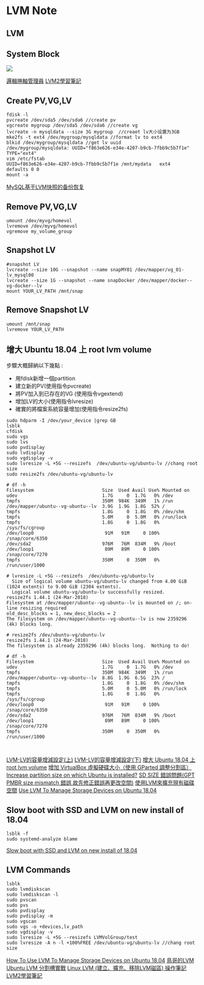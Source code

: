 LVM Note
=======

LVM
----------

System Block
----------

![](http://linux.vbird.org/linux_basic/0420quota/lvm.gif)


[邏輯捲軸管理員](https://zh.wikipedia.org/wiki/%E9%82%8F%E8%BC%AF%E6%8D%B2%E8%BB%B8%E7%AE%A1%E7%90%86%E5%93%A1)
[LVM2學習筆記](http://maxubuntu.blogspot.com/2010/05/lvm2.html)

Create PV,VG,LV
----------

```
fdisk -l
pvcreate /dev/sda5 /dev/sda6 //create pv
vgcreate mygroup /dev/sda5 /dev/sda6 //create vg
lvcreate -n mysqldata --size 3G mygroup  //creaet lv大小设置为3GB
mke2fs -t ext4 /dev/mygroup/mysqldata //format lv to ext4
blkid /dev/mygroup/mysqldata //get lv uuid
/dev/mygroup/mysqldata: UUID="f863e626-e34e-4207-b9cb-7fbb9c5b7f1e" TYPE="ext4"
vim /etc/fstab
UUID=f863e626-e34e-4207-b9cb-7fbb9c5b7f1e /mnt/mydata   ext4   defaults 0 0
mount -a 

```

[MySQL基于LVM快照的备份恢复](https://blog.51cto.com/zhaochj/1632736)


Remove PV,VG,LV
----------

```
umount /dev/myvg/homevol
lvremove /dev/myvg/homevol
vgremove my_volume_group
```

Snapshot LV
----------

```
#snapshot LV
lvcreate --size 10G --snapshot --name snapMY01 /dev/mapper/vg_01-lv_mysql00
lvcreate --size 1G --snapshot --name snapDocker /dev/mapper/docker--vg-docker--lv
mount YOUR_LV_PATH /mnt/snap 
```

Remove Snapshot LV
----------

```
umount /mnt/snap 
lvremove YOUR_LV_PATH

```

增大 Ubuntu 18.04 上 root lvm volume
----------
步驟大概歸納以下幾點 :

  * 用fdisk新增一個partition
  * 建立新的PV(使用指令pvcreate)
  * 將PV加入到已存在的VG (使用指令vgextend)
  * 增加LV的大小(使用指令lvresize)
  * 確實的將檔案系統容量增加(使用指令resize2fs)

```
sudo hdparm -I /dev/your_device |grep GB
lsblk
cfdisk
sudo vgs
sudo lvs
sudo pvdisplay
sudo lvdisplay
sudo vgdisplay -v
sudo lvresize -L +5G --resizefs  /dev/ubuntu-vg/ubuntu-lv //chang root size
sudo resize2fs /dev/ubuntu-vg/ubuntu-lv

# df -h
Filesystem                         Size  Used Avail Use% Mounted on
udev                               1.7G     0  1.7G   0% /dev
tmpfs                              350M  984K  349M   1% /run
/dev/mapper/ubuntu--vg-ubuntu--lv  3.9G  1.9G  1.8G  52% /
tmpfs                              1.8G     0  1.8G   0% /dev/shm
tmpfs                              5.0M     0  5.0M   0% /run/lock
tmpfs                              1.8G     0  1.8G   0% /sys/fs/cgroup
/dev/loop0                          91M   91M     0 100% /snap/core/6350
/dev/sda2                          976M   76M  834M   9% /boot
/dev/loop1                          89M   89M     0 100% /snap/core/7270
tmpfs                              350M     0  350M   0% /run/user/1000

# lvresize -L +5G --resizefs  /dev/ubuntu-vg/ubuntu-lv
  Size of logical volume ubuntu-vg/ubuntu-lv changed from 4.00 GiB (1024 extents) to 9.00 GiB (2304 extents).
  Logical volume ubuntu-vg/ubuntu-lv successfully resized.
resize2fs 1.44.1 (24-Mar-2018)
Filesystem at /dev/mapper/ubuntu--vg-ubuntu--lv is mounted on /; on-line resizing required
old_desc_blocks = 1, new_desc_blocks = 2
The filesystem on /dev/mapper/ubuntu--vg-ubuntu--lv is now 2359296 (4k) blocks long.

# resize2fs /dev/ubuntu-vg/ubuntu-lv
resize2fs 1.44.1 (24-Mar-2018)
The filesystem is already 2359296 (4k) blocks long.  Nothing to do!

# df -h
Filesystem                         Size  Used Avail Use% Mounted on
udev                               1.7G     0  1.7G   0% /dev
tmpfs                              350M  984K  349M   1% /run
/dev/mapper/ubuntu--vg-ubuntu--lv  8.8G  1.9G  6.5G  23% /
tmpfs                              1.8G     0  1.8G   0% /dev/shm
tmpfs                              5.0M     0  5.0M   0% /run/lock
tmpfs                              1.8G     0  1.8G   0% /sys/fs/cgroup
/dev/loop0                          91M   91M     0 100% /snap/core/6350
/dev/sda2                          976M   76M  834M   9% /boot
/dev/loop1                          89M   89M     0 100% /snap/core/7270
tmpfs                              350M     0  350M   0% /run/user/1000



```

[LVM-LV的容量增減設定(上)](https://ithelp.ithome.com.tw/articles/10081243)
[LVM-LV的容量增減設定(下)](https://ithelp.ithome.com.tw/articles/10081251)
[增大 Ubuntu 18.04 上 root lvm volume](https://blog.moa.tw/2018/12/ubuntu-1804-root-lvm-volume.html)
[增加 VirtualBox 虛擬硬碟大小（使用 GParted 調整分割區）](https://blog.gtwang.org/virtualization/resize-virtualbox-disk-image-manipulate-vdi/)
[Increase partition size on which Ubuntu is installed?](https://askubuntu.com/questions/116351/increase-partition-size-on-which-ubuntu-is-installed)
[SD SIZE 錯誤問題(GPT PMBR size mismatch 錯誤 故先修正錯誤再更改空間)](https://b8807053.pixnet.net/blog/post/348558754-sd-size-%E9%8C%AF%E8%AA%A4%E5%95%8F%E9%A1%8C)
[使用LVM來擴充現有磁碟空間](https://blog.xuite.net/a851401/blog/54020537-%E4%BD%BF%E7%94%A8LVM%E4%BE%86%E6%93%B4%E5%85%85%E7%8F%BE%E6%9C%89%E7%A3%81%E7%A2%9F%E7%A9%BA%E9%96%93+Extends+existing+LV+using+LVM+)
[Use LVM To Manage Storage Devices on Ubuntu 18.04](https://www.digitalocean.com/community/tutorials/how-to-use-lvm-to-manage-storage-devices-on-ubuntu-18-04#displaying-information-about-physical-volumes,-volume-groups,-and-logical-volumes)


Slow boot with SSD and LVM on new install of 18.04
----------

```
lsblk -f
sudo systemd-analyze blame

```

[Slow boot with SSD and LVM on new install of 18.04](https://askubuntu.com/questions/1037457/slow-boot-with-ssd-and-lvm-on-new-install-of-18-04)


LVM Commands
----------
```
lsblk
sudo lvmdiskscan
sudo lvmdiskscan -l
sudo pvscan
sudo pvs
sudo pvdisplay
sudo pvdisplay -m
sudo vgscan
sudo vgs -o +devices,lv_path
sudo vgdisplay -v
sudo lvresize -L +5G --resizefs LVMVolGroup/test
sudo lvresize -A n -l +100%FREE /dev/ubuntu-vg/ubuntu-lv //chang root size
```


[How To Use LVM To Manage Storage Devices on Ubuntu 18.04](https://www.digitalocean.com/community/tutorials/how-to-use-lvm-to-manage-storage-devices-on-ubuntu-18-04)
[鳥哥的LVM](http://linux.vbird.org/linux_basic/0420quota.php#lvm)
[Ubuntu LVM 分割槽實戰](https://www.itread01.com/content/1549130614.html)
[Linux LVM (建立、擴充、移除LVM磁區) 操作筆記](https://sc8log.blogspot.com/2017/03/linux-lvm-lvm.html)
[LVM2學習筆記](http://maxubuntu.blogspot.com/2010/05/lvm2.html)
